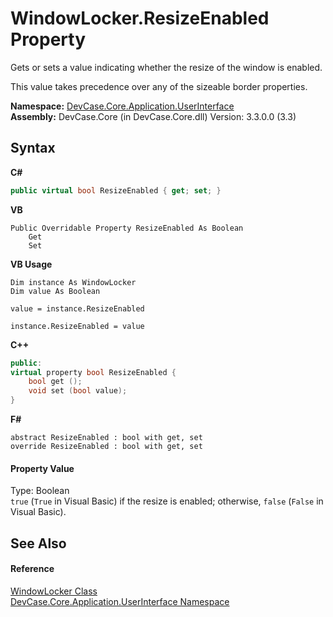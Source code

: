 # WindowLocker.ResizeEnabled Property 
 

Gets or sets a value indicating whether the resize of the window is enabled. 

 This value takes precedence over any of the sizeable border properties.

**Namespace:**&nbsp;<a href="N_DevCase_Core_Application_UserInterface">DevCase.Core.Application.UserInterface</a><br />**Assembly:**&nbsp;DevCase.Core (in DevCase.Core.dll) Version: 3.3.0.0 (3.3)

## Syntax

**C#**<br />
``` C#
public virtual bool ResizeEnabled { get; set; }
```

**VB**<br />
``` VB
Public Overridable Property ResizeEnabled As Boolean
	Get
	Set
```

**VB Usage**<br />
``` VB Usage
Dim instance As WindowLocker
Dim value As Boolean

value = instance.ResizeEnabled

instance.ResizeEnabled = value
```

**C++**<br />
``` C++
public:
virtual property bool ResizeEnabled {
	bool get ();
	void set (bool value);
}
```

**F#**<br />
``` F#
abstract ResizeEnabled : bool with get, set
override ResizeEnabled : bool with get, set
```


#### Property Value
Type: Boolean<br />`true` (`True` in Visual Basic) if the resize is enabled; otherwise, `false` (`False` in Visual Basic).

## See Also


#### Reference
<a href="T_DevCase_Core_Application_UserInterface_WindowLocker">WindowLocker Class</a><br /><a href="N_DevCase_Core_Application_UserInterface">DevCase.Core.Application.UserInterface Namespace</a><br />